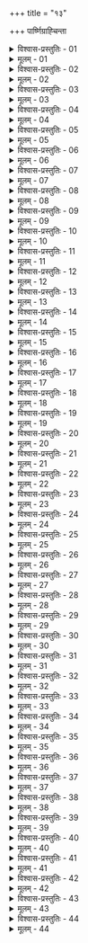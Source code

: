 +++
title = "१३"

+++
पार्ष्णिग्राह्चिन्ता  

<details><summary>विश्वास-प्रस्तुतिः - 01</summary>

01 संहत्यारिविजिगीष्वोरमित्रयोः पराभियोगिनोः पार्ष्णिं गृह्णतोर्यः शक्तिसम्पन्नस्य पार्ष्णिं गृह्णाति सोऽतिसन्धत्ते
</details>

<details><summary>मूलम् - 01</summary>

01 संहत्यारिविजिगीष्वोरमित्रयोः पराभियोगिनोः पार्ष्णिं गृह्णतोर्यः शक्तिसम्पन्नस्य पार्ष्णिं गृह्णाति सोऽतिसन्धत्ते
</details>

<details><summary>विश्वास-प्रस्तुतिः - 02</summary>

02 शक्तिसम्पन्नो ह्यमित्रं उच्छिद्य पार्ष्णिग्राहं उच्छिन्द्यात्, न हीनशक्तिरलब्धलाभः
</details>

<details><summary>मूलम् - 02</summary>

02 शक्तिसम्पन्नो ह्यमित्रं उच्छिद्य पार्ष्णिग्राहं उच्छिन्द्यात्, न हीनशक्तिरलब्धलाभः
</details>

<details><summary>विश्वास-प्रस्तुतिः - 03</summary>

03 शक्तिसाम्ये यो विपुलारम्भस्य पार्ष्णिं गृह्णाति सोऽतिसन्धत्ते
</details>

<details><summary>मूलम् - 03</summary>

03 शक्तिसाम्ये यो विपुलारम्भस्य पार्ष्णिं गृह्णाति सोऽतिसन्धत्ते
</details>

<details><summary>विश्वास-प्रस्तुतिः - 04</summary>

04 विपुलारम्भो ह्यमित्रं उच्छिद्य पार्ष्णिग्राहं उच्छिन्द्यात्, नाल्पारम्भः सक्तचक्रः
</details>

<details><summary>मूलम् - 04</summary>

04 विपुलारम्भो ह्यमित्रं उच्छिद्य पार्ष्णिग्राहं उच्छिन्द्यात्, नाल्पारम्भः सक्तचक्रः
</details>

<details><summary>विश्वास-प्रस्तुतिः - 05</summary>

05 आरम्भसाम्ये यः सर्वसन्दोहेन प्रयातस्य पार्ष्णिं गृह्णाति सोऽतिसन्धत्ते
</details>

<details><summary>मूलम् - 05</summary>

05 आरम्भसाम्ये यः सर्वसन्दोहेन प्रयातस्य पार्ष्णिं गृह्णाति सोऽतिसन्धत्ते
</details>

<details><summary>विश्वास-प्रस्तुतिः - 06</summary>

06 शून्यमूलो ह्यस्य सुकरो भवति, नैकदेशबलप्रयातः कृतपार्ष्णिप्रतिविधानः
</details>

<details><summary>मूलम् - 06</summary>

06 शून्यमूलो ह्यस्य सुकरो भवति, नैकदेशबलप्रयातः कृतपार्ष्णिप्रतिविधानः
</details>

<details><summary>विश्वास-प्रस्तुतिः - 07</summary>

07 बल उपादानसाम्ये यश्चलामित्रं प्रयातस्य पार्ष्णिं गृह्णाति सोऽतिसन्धत्ते
</details>

<details><summary>मूलम् - 07</summary>

07 बल उपादानसाम्ये यश्चलामित्रं प्रयातस्य पार्ष्णिं गृह्णाति सोऽतिसन्धत्ते
</details>

<details><summary>विश्वास-प्रस्तुतिः - 08</summary>

08 चलामित्रं प्रयातो हि सुखेनावाप्तसिद्धिः पार्ष्णिग्राहं उच्छिन्द्यात्, न स्थितामित्रं प्रयातः
</details>

<details><summary>मूलम् - 08</summary>

08 चलामित्रं प्रयातो हि सुखेनावाप्तसिद्धिः पार्ष्णिग्राहं उच्छिन्द्यात्, न स्थितामित्रं प्रयातः
</details>

<details><summary>विश्वास-प्रस्तुतिः - 09</summary>

09 असौ हि दुर्गप्रतिहतः पार्ष्णिग्राहे च प्रतिनिवृत्तः स्थितेनामित्रेणावगृह्यते
</details>

<details><summary>मूलम् - 09</summary>

09 असौ हि दुर्गप्रतिहतः पार्ष्णिग्राहे च प्रतिनिवृत्तः स्थितेनामित्रेणावगृह्यते
</details>

<details><summary>विश्वास-प्रस्तुतिः - 10</summary>

10 तेन पूर्वे व्याख्याताः
</details>

<details><summary>मूलम् - 10</summary>

10 तेन पूर्वे व्याख्याताः
</details>

<details><summary>विश्वास-प्रस्तुतिः - 11</summary>

11 शत्रुसाम्ये यो धार्मिकाभियोगिनः पार्ष्णिं गृह्णाति सोऽतिसन्धत्ते
</details>

<details><summary>मूलम् - 11</summary>

11 शत्रुसाम्ये यो धार्मिकाभियोगिनः पार्ष्णिं गृह्णाति सोऽतिसन्धत्ते
</details>

<details><summary>विश्वास-प्रस्तुतिः - 12</summary>

12 धार्मिकाभियोगी हि स्वेषां परेषां च द्वेष्यो भवति, अधार्मिकाभियोगी सम्प्रियः
</details>

<details><summary>मूलम् - 12</summary>

12 धार्मिकाभियोगी हि स्वेषां परेषां च द्वेष्यो भवति, अधार्मिकाभियोगी सम्प्रियः
</details>

<details><summary>विश्वास-प्रस्तुतिः - 13</summary>

13 तेन मूलहरतादात्विककदर्याभियोगिनां पार्ष्णिग्रहणं व्याख्यातम्
</details>

<details><summary>मूलम् - 13</summary>

13 तेन मूलहरतादात्विककदर्याभियोगिनां पार्ष्णिग्रहणं व्याख्यातम्
</details>

<details><summary>विश्वास-प्रस्तुतिः - 14</summary>

14 मित्राभियोगिनोः पार्ष्णिग्रहणे त एव हेतवः
</details>

<details><summary>मूलम् - 14</summary>

14 मित्राभियोगिनोः पार्ष्णिग्रहणे त एव हेतवः
</details>

<details><summary>विश्वास-प्रस्तुतिः - 15</summary>

15 मित्रं अमित्रं चाभियुञ्जानयोर्यो मित्राभियोगिनः पार्ष्णिं गृह्णाति सोऽतिसन्धत्ते
</details>

<details><summary>मूलम् - 15</summary>

15 मित्रं अमित्रं चाभियुञ्जानयोर्यो मित्राभियोगिनः पार्ष्णिं गृह्णाति सोऽतिसन्धत्ते
</details>

<details><summary>विश्वास-प्रस्तुतिः - 16</summary>

16 मित्राभियोगी हि सुखेनावाप्तसिद्धिः पार्ष्णिग्राहं उच्छिन्द्यात्
</details>

<details><summary>मूलम् - 16</summary>

16 मित्राभियोगी हि सुखेनावाप्तसिद्धिः पार्ष्णिग्राहं उच्छिन्द्यात्
</details>

<details><summary>विश्वास-प्रस्तुतिः - 17</summary>

17 सुकरो हि मित्रेण सन्धिर्नामित्रेण
</details>

<details><summary>मूलम् - 17</summary>

17 सुकरो हि मित्रेण सन्धिर्नामित्रेण
</details>

<details><summary>विश्वास-प्रस्तुतिः - 18</summary>

18 मित्रं अमित्रं च उद्धरतोर्योऽमित्र उद्धारिणः पार्ष्णिं गृह्णाति सोऽतिसन्धत्ते
</details>

<details><summary>मूलम् - 18</summary>

18 मित्रं अमित्रं च उद्धरतोर्योऽमित्र उद्धारिणः पार्ष्णिं गृह्णाति सोऽतिसन्धत्ते
</details>

<details><summary>विश्वास-प्रस्तुतिः - 19</summary>

19 वृद्धमित्रो ह्यमित्र उद्धारी पार्ष्णिग्राहं उच्छिन्द्यात्, न इतरः स्वपक्ष उपघाती
</details>

<details><summary>मूलम् - 19</summary>

19 वृद्धमित्रो ह्यमित्र उद्धारी पार्ष्णिग्राहं उच्छिन्द्यात्, न इतरः स्वपक्ष उपघाती
</details>

<details><summary>विश्वास-प्रस्तुतिः - 20</summary>

20 तयोरलब्धलाभापगमने यस्यामित्रो महतो लाभाद् वियुक्तः क्षयव्ययाधिको वा स पार्ष्णिग्राहोऽतिसन्धत्ते
</details>

<details><summary>मूलम् - 20</summary>

20 तयोरलब्धलाभापगमने यस्यामित्रो महतो लाभाद् वियुक्तः क्षयव्ययाधिको वा स पार्ष्णिग्राहोऽतिसन्धत्ते
</details>

<details><summary>विश्वास-प्रस्तुतिः - 21</summary>

21 लब्धलाभापगमने यस्यामित्रो लाभेन शक्त्या हीनः स पार्ष्णिग्राहोऽतिसन्धत्ते, यस्य वा यातव्यः शत्रोर्विग्रहापकारसमर्थः स्यात्
</details>

<details><summary>मूलम् - 21</summary>

21 लब्धलाभापगमने यस्यामित्रो लाभेन शक्त्या हीनः स पार्ष्णिग्राहोऽतिसन्धत्ते, यस्य वा यातव्यः शत्रोर्विग्रहापकारसमर्थः स्यात्
</details>

<details><summary>विश्वास-प्रस्तुतिः - 22</summary>

22 पार्ष्णिग्राहयोरपि यः शक्यारम्भबल उपादानाधिकः स्थितशत्रुः पार्श्वस्थायी वा सोऽतिसन्धत्ते
</details>

<details><summary>मूलम् - 22</summary>

22 पार्ष्णिग्राहयोरपि यः शक्यारम्भबल उपादानाधिकः स्थितशत्रुः पार्श्वस्थायी वा सोऽतिसन्धत्ते
</details>

<details><summary>विश्वास-प्रस्तुतिः - 23</summary>

23 पार्श्वस्थायी हि यातव्याभिसारो मूलाबाधकश्च भवति, मूलाबाधक एव पश्चात्स्थायी
</details>

<details><summary>मूलम् - 23</summary>

23 पार्श्वस्थायी हि यातव्याभिसारो मूलाबाधकश्च भवति, मूलाबाधक एव पश्चात्स्थायी
</details>

<details><summary>विश्वास-प्रस्तुतिः - 24</summary>

24ab पार्ष्णिग्राहाः त्रयो ज्ञेयाः शत्रोश्चेष्टानिरोधकाः ।  
24chd सामन्तः पृष्ठतो वर्गः प्रतिवेशौ च पार्श्वयोः
</details>

<details><summary>मूलम् - 24</summary>

24ab पार्ष्णिग्राहाः त्रयो ज्ञेयाः शत्रोश्चेष्टानिरोधकाः ।  
24chd सामन्तः पृष्ठतो वर्गः प्रतिवेशौ च पार्श्वयोः
</details>

<details><summary>विश्वास-प्रस्तुतिः - 25</summary>

25ab अरेर्नेतुश्च मध्यस्थो दुर्बलोऽन्तर्धिरुच्यते ।  
25chd प्रतिघातो बलवतो दुर्गाटव्य्ऽपसारवान्
</details>

<details><summary>मूलम् - 25</summary>

25ab अरेर्नेतुश्च मध्यस्थो दुर्बलोऽन्तर्धिरुच्यते ।  
25chd प्रतिघातो बलवतो दुर्गाटव्य्ऽपसारवान्
</details>

<details><summary>विश्वास-प्रस्तुतिः - 26</summary>

26 मध्यमं त्वरिविजिगीष्वोर्लिप्समानयोर्मध्यमस्य पार्ष्णिं गृह्णतोर्लब्धलाभापगमने यो मध्यमं मित्राद् वियोजयत्यमित्रं च मित्रं आप्नोति सोऽतिसन्धत्ते
</details>

<details><summary>मूलम् - 26</summary>

26 मध्यमं त्वरिविजिगीष्वोर्लिप्समानयोर्मध्यमस्य पार्ष्णिं गृह्णतोर्लब्धलाभापगमने यो मध्यमं मित्राद् वियोजयत्यमित्रं च मित्रं आप्नोति सोऽतिसन्धत्ते
</details>

<details><summary>विश्वास-प्रस्तुतिः - 27</summary>

27 सन्धेयश्च शत्रुरुपकुर्वाणो, न मित्रं मित्रभावाद् उत्क्रान्तम्
</details>

<details><summary>मूलम् - 27</summary>

27 सन्धेयश्च शत्रुरुपकुर्वाणो, न मित्रं मित्रभावाद् उत्क्रान्तम्
</details>

<details><summary>विश्वास-प्रस्तुतिः - 28</summary>

28 तेन उदासीनलिप्सा व्याख्याता
</details>

<details><summary>मूलम् - 28</summary>

28 तेन उदासीनलिप्सा व्याख्याता
</details>

<details><summary>विश्वास-प्रस्तुतिः - 29</summary>

29 पार्ष्णिग्रहणाभियानयोः तु मन्त्रयुद्धाद् अभ्युच्चयः
</details>

<details><summary>मूलम् - 29</summary>

29 पार्ष्णिग्रहणाभियानयोः तु मन्त्रयुद्धाद् अभ्युच्चयः
</details>

<details><summary>विश्वास-प्रस्तुतिः - 30</summary>

30 व्यायामयुद्धे हि क्षयव्ययाभ्यां उभयोरवृद्धिः
</details>

<details><summary>मूलम् - 30</summary>

30 व्यायामयुद्धे हि क्षयव्ययाभ्यां उभयोरवृद्धिः
</details>

<details><summary>विश्वास-प्रस्तुतिः - 31</summary>

31 जित्वाऽपि हि क्षिणदण्डकोशः पराजितो भवति इत्याचार्याः
</details>

<details><summary>मूलम् - 31</summary>

31 जित्वाऽपि हि क्षिणदण्डकोशः पराजितो भवति इत्याचार्याः
</details>

<details><summary>विश्वास-प्रस्तुतिः - 32</summary>

32 न इति कौटिल्यः
</details>

<details><summary>मूलम् - 32</summary>

32 न इति कौटिल्यः
</details>

<details><summary>विश्वास-प्रस्तुतिः - 33</summary>

33 सुमहताऽपि क्षयव्ययेन शत्रुविनाशोऽभ्युपगन्तव्यः
</details>

<details><summary>मूलम् - 33</summary>

33 सुमहताऽपि क्षयव्ययेन शत्रुविनाशोऽभ्युपगन्तव्यः
</details>

<details><summary>विश्वास-प्रस्तुतिः - 34</summary>

34 तुल्ये क्षयव्यये यः पुरस्ताद् दूष्यबलं घातयित्वा निह्शल्यः पश्चाद् वश्यबलो युध्येत सोऽतिसन्धत्ते
</details>

<details><summary>मूलम् - 34</summary>

34 तुल्ये क्षयव्यये यः पुरस्ताद् दूष्यबलं घातयित्वा निह्शल्यः पश्चाद् वश्यबलो युध्येत सोऽतिसन्धत्ते
</details>

<details><summary>विश्वास-प्रस्तुतिः - 35</summary>

35 द्वयोरपि पुरस्ताद् दूष्यबलघातिनोर्यो बहुलतरं शक्तिमत्तरं अत्यन्तदूष्यं च घातयेत् सोऽतिसन्धत्ते
</details>

<details><summary>मूलम् - 35</summary>

35 द्वयोरपि पुरस्ताद् दूष्यबलघातिनोर्यो बहुलतरं शक्तिमत्तरं अत्यन्तदूष्यं च घातयेत् सोऽतिसन्धत्ते
</details>

<details><summary>विश्वास-प्रस्तुतिः - 36</summary>

36 तेनामित्राटवीबलघातो व्याख्यातः
</details>

<details><summary>मूलम् - 36</summary>

36 तेनामित्राटवीबलघातो व्याख्यातः
</details>

<details><summary>विश्वास-प्रस्तुतिः - 37</summary>

37ab पार्ष्णिग्राहोऽभियोक्ता वा यातव्यो वा यदा भवेत् ।  
37chd विजिगीषुः तदा तत्र नेत्रं एतत् समाचरेत्
</details>

<details><summary>मूलम् - 37</summary>

37ab पार्ष्णिग्राहोऽभियोक्ता वा यातव्यो वा यदा भवेत् ।  
37chd विजिगीषुः तदा तत्र नेत्रं एतत् समाचरेत्
</details>

<details><summary>विश्वास-प्रस्तुतिः - 38</summary>

38ab पार्ष्णिग्राहो भवेन्नेता शत्रोर्मित्राभियोगिनः ।  
38chd विग्राह्य पूर्वं आक्रन्दं पार्ष्णिग्राहाभिसारिणा
</details>

<details><summary>मूलम् - 38</summary>

38ab पार्ष्णिग्राहो भवेन्नेता शत्रोर्मित्राभियोगिनः ।  
38chd विग्राह्य पूर्वं आक्रन्दं पार्ष्णिग्राहाभिसारिणा
</details>

<details><summary>विश्वास-प्रस्तुतिः - 39</summary>

39ab आक्रन्देनाभियुञ्जानः पार्ष्णिग्राहं निवारयेत् ।  
39chd तथाऽऽक्रन्दाभिसारेण पार्ष्णिग्राहाभिसारिणम्
</details>

<details><summary>मूलम् - 39</summary>

39ab आक्रन्देनाभियुञ्जानः पार्ष्णिग्राहं निवारयेत् ।  
39chd तथाऽऽक्रन्दाभिसारेण पार्ष्णिग्राहाभिसारिणम्
</details>

<details><summary>विश्वास-प्रस्तुतिः - 40</summary>

40ab अरिमित्रेण मित्रं च पुरस्ताद् अवघट्टयेत् ।  
40chd मित्रमित्रं अरेश्चापि मित्रमित्रेण वारयेत्
</details>

<details><summary>मूलम् - 40</summary>

40ab अरिमित्रेण मित्रं च पुरस्ताद् अवघट्टयेत् ।  
40chd मित्रमित्रं अरेश्चापि मित्रमित्रेण वारयेत्
</details>

<details><summary>विश्वास-प्रस्तुतिः - 41</summary>

41ab मित्रेण ग्राहयेत् पार्ष्णिं अभियुक्तोऽभियोगिनः ।  
41chd मित्रमित्रेण चाक्रन्दं पार्ष्णिग्राहान्निवारयेत्
</details>

<details><summary>मूलम् - 41</summary>

41ab मित्रेण ग्राहयेत् पार्ष्णिं अभियुक्तोऽभियोगिनः ।  
41chd मित्रमित्रेण चाक्रन्दं पार्ष्णिग्राहान्निवारयेत्
</details>

<details><summary>विश्वास-प्रस्तुतिः - 42</summary>

42ab एवं मण्डलं आत्मार्थं विजिगीषुर्निवेशयेत् ।  
42chd पृष्ठतश्च पुरस्ताच्च मित्रप्रकृतिसम्पदा
</details>

<details><summary>मूलम् - 42</summary>

42ab एवं मण्डलं आत्मार्थं विजिगीषुर्निवेशयेत् ।  
42chd पृष्ठतश्च पुरस्ताच्च मित्रप्रकृतिसम्पदा
</details>

<details><summary>विश्वास-प्रस्तुतिः - 43</summary>

43ab कृत्स्ने च मण्डले नित्यं दूतान् गूढांश्च वासयेत् ।  
43chd मित्रभूतः सपत्नानां हत्वा हत्वा च संवृतः
</details>

<details><summary>मूलम् - 43</summary>

43ab कृत्स्ने च मण्डले नित्यं दूतान् गूढांश्च वासयेत् ।  
43chd मित्रभूतः सपत्नानां हत्वा हत्वा च संवृतः
</details>

<details><summary>विश्वास-प्रस्तुतिः - 44</summary>

44ab असंवृतस्य कार्याणि प्राप्तान्यपि विशेषतः ।  
44chd निह्संशयं विपद्यन्ते भिन्नप्लव इव उदधौ  (इति)
</details>

<details><summary>मूलम् - 44</summary>

44ab असंवृतस्य कार्याणि प्राप्तान्यपि विशेषतः ।  
44chd निह्संशयं विपद्यन्ते भिन्नप्लव इव उदधौ  (इति)
</details>

